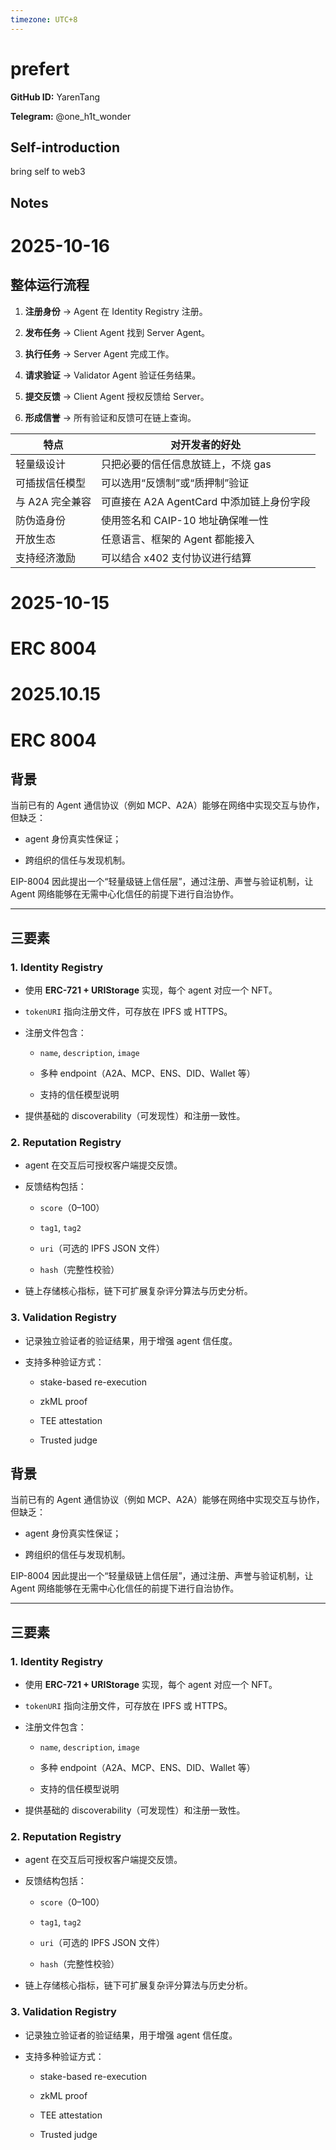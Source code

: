 ```yaml
---
timezone: UTC+8
---
```


# prefert

**GitHub ID:** YarenTang

**Telegram:** @one_h1t_wonder

## Self-introduction

bring self to web3

## Notes
<!-- Content_START -->
# 2025-10-16
<!-- DAILY_CHECKIN_2025-10-16_START -->
## 整体运行流程

1.  **注册身份** → Agent 在 Identity Registry 注册。
    
2.  **发布任务** → Client Agent 找到 Server Agent。
    
3.  **执行任务** → Server Agent 完成工作。
    
4.  **请求验证** → Validator Agent 验证任务结果。
    
5.  **提交反馈** → Client Agent 授权反馈给 Server。
    
6.  **形成信誉** → 所有验证和反馈可在链上查询。  
    

| 特点 | 对开发者的好处 |
| --- | --- |
| 轻量级设计 | 只把必要的信任信息放链上，不烧 gas |
| 可插拔信任模型 | 可以选用“反馈制”或“质押制”验证 |
| 与 A2A 完全兼容 | 可直接在 A2A AgentCard 中添加链上身份字段 |
| 防伪造身份 | 使用签名和 CAIP-10 地址确保唯一性 |
| 开放生态 | 任意语言、框架的 Agent 都能接入 |
| 支持经济激励 | 可以结合 x402 支付协议进行结算 |
<!-- DAILY_CHECKIN_2025-10-16_END -->

# 2025-10-15
<!-- DAILY_CHECKIN_2025-10-15_START -->


# ERC 8004


# 2025.10.15
<!-- DAILY_CHECKIN_2025-10-15_START -->
# ERC 8004

## 背景

当前已有的 Agent 通信协议（例如 MCP、A2A）能够在网络中实现交互与协作，但缺乏：

-   agent 身份真实性保证；
    
-   跨组织的信任与发现机制。
    

EIP-8004 因此提出一个“轻量级链上信任层”，通过注册、声誉与验证机制，让 Agent 网络能够在无需中心化信任的前提下进行自治协作。

* * *

## 三要素

### 1\. Identity Registry

-   使用 **ERC-721 + URIStorage** 实现，每个 agent 对应一个 NFT。
    
-   `tokenURI` 指向注册文件，可存放在 IPFS 或 HTTPS。
    
-   注册文件包含：
    
    -   `name`, `description`, `image`
        
    -   多种 endpoint（A2A、MCP、ENS、DID、Wallet 等）
        
    -   支持的信任模型说明
        
-   提供基础的 discoverability（可发现性）和注册一致性。
    

### 2\. Reputation Registry

-   agent 在交互后可授权客户端提交反馈。
    
-   反馈结构包括：
    
    -   `score`（0–100）
        
    -   `tag1`, `tag2`
        
    -   `uri`（可选的 IPFS JSON 文件）
        
    -   `hash`（完整性校验）
        
-   链上存储核心指标，链下可扩展复杂评分算法与历史分析。
    

### 3\. Validation Registry

-   记录独立验证者的验证结果，用于增强 agent 信任度。
    
-   支持多种验证方式：
    
    -   stake-based re-execution
        
    -   zkML proof
        
    -   TEE attestation
        
    -   Trusted judge
<!-- DAILY_CHECKIN_2025-10-15_END -->
<!-- Content_END -->
## 背景

当前已有的 Agent 通信协议（例如 MCP、A2A）能够在网络中实现交互与协作，但缺乏：

-   agent 身份真实性保证；
    
-   跨组织的信任与发现机制。
    

EIP-8004 因此提出一个“轻量级链上信任层”，通过注册、声誉与验证机制，让 Agent 网络能够在无需中心化信任的前提下进行自治协作。

* * *

## 三要素

### 1\. Identity Registry

-   使用 **ERC-721 + URIStorage** 实现，每个 agent 对应一个 NFT。
    
-   `tokenURI` 指向注册文件，可存放在 IPFS 或 HTTPS。
    
-   注册文件包含：
    
    -   `name`, `description`, `image`
        
    -   多种 endpoint（A2A、MCP、ENS、DID、Wallet 等）
        
    -   支持的信任模型说明
        
-   提供基础的 discoverability（可发现性）和注册一致性。
    

### 2\. Reputation Registry

-   agent 在交互后可授权客户端提交反馈。
    
-   反馈结构包括：
    
    -   `score`（0–100）
        
    -   `tag1`, `tag2`
        
    -   `uri`（可选的 IPFS JSON 文件）
        
    -   `hash`（完整性校验）
        
-   链上存储核心指标，链下可扩展复杂评分算法与历史分析。
    

### 3\. Validation Registry

-   记录独立验证者的验证结果，用于增强 agent 信任度。
    
-   支持多种验证方式：
    
    -   stake-based re-execution
        
    -   zkML proof
        
    -   TEE attestation
        
    -   Trusted judge
<!-- DAILY_CHECKIN_2025-10-15_END -->



<!-- Content_END -->
